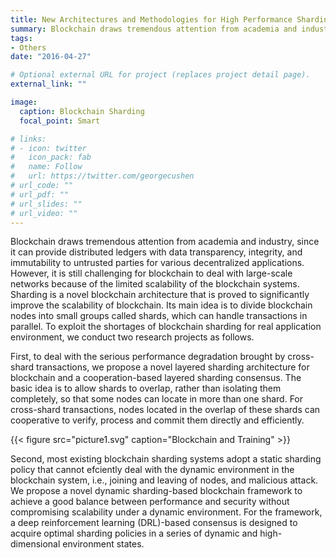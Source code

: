 ```yaml
---
title: New Architectures and Methodologies for High Performance Sharding Blockchain
summary: Blockchain draws tremendous attention from academia and industry, since it can provide distributed ledgers with data transparency, integrity, and immutability to untrusted parties for various decentralized applications.
tags:
- Others
date: "2016-04-27"

# Optional external URL for project (replaces project detail page).
external_link: ""

image:
  caption: Blockchain Sharding 
  focal_point: Smart

# links:
# - icon: twitter
#   icon_pack: fab
#   name: Follow
#   url: https://twitter.com/georgecushen
# url_code: ""
# url_pdf: ""
# url_slides: ""
# url_video: ""
---
```


Blockchain draws tremendous attention from academia and industry, since it can provide distributed ledgers with data transparency, integrity, and immutability to untrusted parties for various decentralized applications. However, it is still challenging for blockchain to deal with large-scale networks because of the limited scalability of the blockchain systems. Sharding is a novel blockchain architecture that is proved to significantly improve the scalability of blockchain. Its main idea is to divide blockchain nodes into small groups called shards, which can handle transactions in parallel. To exploit the shortages of blockchain sharding for real application environment, we conduct two research projects as follows.

First, to deal with the serious performance degradation brought by cross-shard transactions, we propose a novel layered sharding architecture for blockchain and a cooperation-based layered sharding consensus. The basic idea is to allow shards to overlap, rather than isolating them completely, so that some nodes can locate in more than one shard. For cross-shard transactions, nodes located in the overlap of these shards can cooperative to verify, process and commit them directly and efficiently.

{{< figure src="picture1.svg" caption="Blockchain and Training" >}}

Second, most existing blockchain sharding systems adopt a static sharding policy that cannot efciently deal with the dynamic environment in the blockchain system, i.e., joining and leaving of nodes, and malicious attack. We propose a novel dynamic sharding-based blockchain framework to achieve a good balance between performance and security without compromising scalability under a dynamic environment. For the framework, a deep reinforcement learning (DRL)-based consensus is designed to acquire optimal sharding policies in a series of dynamic and high-dimensional environment states.
